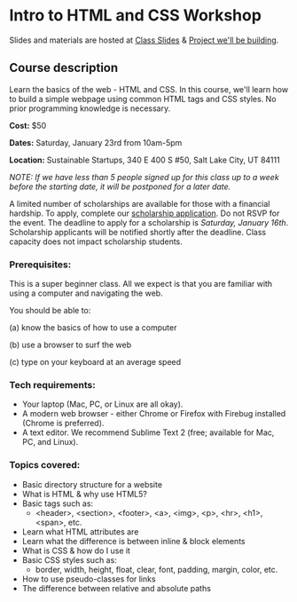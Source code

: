 # Intro to HTML and CSS Workshop

Slides and materials are hosted at [Class Slides](http://gdislc.github.io/intro-to-html-css/) & [Project we'll be building](http://gdislc.github.io/intro-to-html-css/examples/end_project.html).

## Course description

Learn the basics of the web - HTML and CSS. In this course, we'll learn how to build a simple webpage using common HTML tags and CSS styles. No prior programming knowledge is necessary.

**Cost:** $50

**Dates:** Saturday, January 23rd from 10am-5pm

**Location:** Sustainable Startups, 340 E 400 S #50, Salt Lake City, UT 84111

_*NOTE:* If we have less than 5 people signed up for this class up to a week before the starting date, it will be postponed for a later date._

A limited number of scholarships are available for those with a financial hardship. To apply, complete our [scholarship application](https://docs.google.com/forms/d/1QvhrlamutZIP8mmBldHDkPEeGwcS4UQuzOvDPlxMW84/viewform). Do not RSVP for the event. The deadline to apply for a scholarship is *Saturday, January 16th*. Scholarship applicants will be notified shortly after the deadline. Class capacity does not impact scholarship students. 


### Prerequisites:

This is a super beginner class. All we expect is that you are familiar with using a computer and navigating the web.

You should be able to:

(a) know the basics of how to use a computer

(b) use a browser to surf the web

(c) type on your keyboard at an average speed


### Tech requirements:

 - Your laptop (Mac, PC, or Linux are all okay).
 - A modern web browser - either Chrome or Firefox with Firebug installed (Chrome is preferred).
 - A text editor. We recommend Sublime Text 2 (free; available for Mac, PC, and Linux).


### Topics covered:

 - Basic directory structure for a website
 - What is HTML & why use HTML5?
 - Basic tags such as:
 	- &lt;header>, &lt;section>, &lt;footer>, &lt;a>, &lt;img>, &lt;p>, &lt;hr>, &lt;h1>, &lt;span>, etc.
 - Learn what HTML attributes are
 - Learn what the difference is between inline & block elements
 - What is CSS & how do I use it
 - Basic CSS styles such as:
 	- border, width, height, float, clear, font, padding, margin, color, etc.
 - How to use pseudo-classes for links
 - The difference between relative and absolute paths

